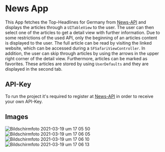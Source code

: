 # News App

This App fetches the Top-Headlines for Germany from [News-API](https://newsapi.org/) and displays the articles through a `UITableView` to the user. 
The user can then select one of the articles to get a detail view with further information. Due to some restrictions of the used API, only the beginning of an articles content is displayed to the user. The full article can be read by visiting the linked website, which can be accessed during a `SFSafariViewController`.
In addition, the user can skip through articles by using the arrows in the upper right corner of the detail view.
Furthermore, articles can be marked as favorites. These articles are stored by using `UserDefaults` and they are displayed in the second tab.

## API-Key
To run the project it's required to register at [News-API](https://newsapi.org/) in order to receive your own API-Key.

## Images

![Bildschirmfoto 2021-03-19 um 17 05 50](https://user-images.githubusercontent.com/46824694/111809713-912d2a80-88d5-11eb-8fba-a70d21c2c1ef.png)
![Bildschirmfoto 2021-03-19 um 17 06 05](https://user-images.githubusercontent.com/46824694/111809716-91c5c100-88d5-11eb-90c3-cb3b06efc407.png)
![Bildschirmfoto 2021-03-19 um 17 06 10](https://user-images.githubusercontent.com/46824694/111809719-92f6ee00-88d5-11eb-9eba-e935ad4d3ac1.png) 
![Bildschirmfoto 2021-03-19 um 17 06 13](https://user-images.githubusercontent.com/46824694/111809723-92f6ee00-88d5-11eb-971e-1bff1a4818a9.png)

